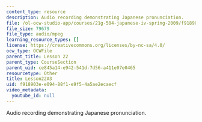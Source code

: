 ```yaml
---
content_type: resource
description: Audio recording demonstrating Japanese pronunciation.
file: /ol-ocw-studio-app/courses/21g-504-japanese-iv-spring-2009/f918903ee09488f1e9f54a5ae2ecaecf_Lesson22A3.mp3
file_size: 79679
file_type: audio/mpeg
learning_resource_types: []
license: https://creativecommons.org/licenses/by-nc-sa/4.0/
ocw_type: OCWFile
parent_title: Lesson 22
parent_type: CourseSection
parent_uid: ce845a14-e942-541d-7d56-a411e07e0465
resourcetype: Other
title: Lesson22A3
uid: f918903e-e094-88f1-e9f5-4a5ae2ecaecf
video_metadata:
  youtube_id: null
---
```

Audio recording demonstrating Japanese pronunciation.